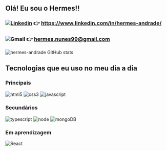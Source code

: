 ##  Olá! Eu sou o Hermes!! 

### [![Linkedin](https://img.shields.io/badge/LinkedIn-0077B5?style=for-the-badge&logo=linkedin&logoColor=white)](https://www.linkedin.com/in/hermes-andrade/)     👉   https://www.linkedin.com/in/hermes-andrade/

### ![Gmail](https://img.shields.io/badge/Gmail-D14836?style=for-the-badge&logo=gmail&logoColor=white)     👉    hermes.nunes99@gmail.com


![hermes-andrade GitHub stats](https://github-readme-stats.vercel.app/api?username=hermes-andrade&show_icons=true&theme=highcontrast)

## Tecnologias que eu uso no meu dia a dia

### Principais
<div style="display: inline_block">
 <img align="center" alt="html5" src="https://img.shields.io/badge/HTML5-E34F26?style=for-the-badge&logo=html5&logoColor=white"/>  <img align="center" alt="css3" src="https://img.shields.io/badge/CSS3-1572B6?style=for-the-badge&logo=css3&logoColor=white"/>  <img align="center" alt="javascript" src="https://img.shields.io/badge/JavaScript-323330?style=for-the-badge&logo=javascript&logoColor=F7DF1E"/>
</div>

### Secundários
<div style="display: inline_block">
 <img align="center" alt="typescript" src="https://img.shields.io/badge/TypeScript-007ACC?style=for-the-badge&logo=typescript&logoColor=white"/>  <img align="center" alt="node" src="https://img.shields.io/badge/Node.js-43853D?style=for-the-badge&logo=node.js&logoColor=white"/>  <img align="center" alt="mongoDB" src="https://img.shields.io/badge/MongoDB-4EA94B?style=for-the-badge&logo=mongodb&logoColor=white"/>
</div>

### Em aprendizagem
<div style="display: inline_block">
  <img align="center" alt="React" src="https://img.shields.io/badge/React-20232A?style=for-the-badge&logo=react&logoColor=61DAFB
"/>
</div>
